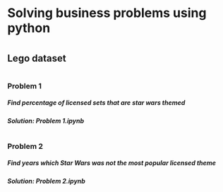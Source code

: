 # Solving business problems using python
#
## Lego dataset
#
### Problem 1
##### Find percentage of licensed sets that are star wars themed
##### Solution: Problem 1.ipynb
#
#
### Problem 2
##### Find years which Star Wars was not the most popular licensed theme
##### Solution: Problem 2.ipynb
